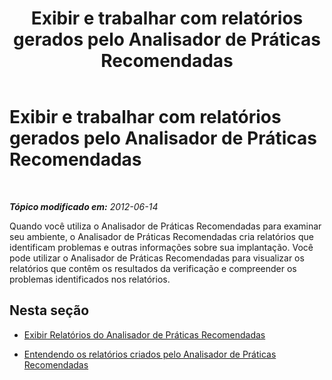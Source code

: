 ﻿---
title: Exibir e trabalhar com relatórios gerados pelo Analisador de Práticas Recomendadas
TOCTitle: Exibir e trabalhar com relatórios gerados pelo Analisador de Práticas Recomendadas
ms:assetid: 58a030ca-b827-4370-b848-1358c8bd2b68
ms:mtpsurl: https://technet.microsoft.com/pt-br/library/Gg607689(v=OCS.15)
ms:contentKeyID: 49306782
ms.date: 05/19/2016
mtps_version: v=OCS.15
ms.translationtype: HT
---

# Exibir e trabalhar com relatórios gerados pelo Analisador de Práticas Recomendadas

 

_**Tópico modificado em:** 2012-06-14_

Quando você utiliza o Analisador de Práticas Recomendadas para examinar seu ambiente, o Analisador de Práticas Recomendadas cria relatórios que identificam problemas e outras informações sobre sua implantação. Você pode utilizar o Analisador de Práticas Recomendadas para visualizar os relatórios que contêm os resultados da verificação e compreender os problemas identificados nos relatórios.

## Nesta seção

  - [Exibir Relatórios do Analisador de Práticas Recomendadas](lync-server-2013-viewing-reports-from-best-practices-analyzer.md)

  - [Entendendo os relatórios criados pelo Analisador de Práticas Recomendadas](lync-server-2013-understanding-reports-created-by-best-practices-analyzer.md)

